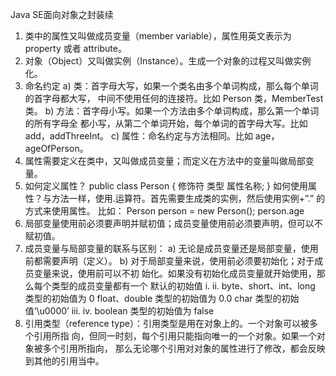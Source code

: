 Java SE面向对象之封装续
1. 类中的属性又叫做成员变量（member variable），属性用英文表示为 property 或者
   attribute。
2. 对象（Object）又叫做实例（Instance）。生成一个对象的过程又叫做实例化。
3. 命名约定
   a) 类：首字母大写，如果一个类名由多个单词构成，那么每个单词的首字母都大写，
   中间不使用任何的连接符。比如 Person 类，MemberTest 类。
   b) 方法：首字母小写。如果一个方法由多个单词构成，那么第一个单词的所有字母全
   都小写，从第二个单词开始，每个单词的首字母大写。比如 add，addThreeInt。
   c) 属性：命名约定与方法相同。比如 age，ageOfPerson。
4. 属性需要定义在类中，又叫做成员变量；而定义在方法中的变量叫做局部变量。
5. 如何定义属性？
   public class Person
   {
   修饰符 类型 属性名称;
   }
   如何使用属性？与方法一样，使用.运算符。首先需要生成类的实例，然后使用实例+”.”
   的方式来使用属性。
   比如：
   Person person = new Person();
   person.age
6. 局部变量使用前必须要声明并赋初值；成员变量使用前必须要声明，但可以不赋初值。
7. 成员变量与局部变量的联系与区别：
   a) 无论是成员变量还是局部变量，使用前都需要声明（定义）。
   b) 对于局部变量来说，使用前必须要初始化；对于成员变量来说，使用前可以不初
   始化。如果没有初始化成员变量就开始使用，那么每个类型的成员变量都有一个
   默认的初始值
   i.
   ii.
   byte、short、int、long 类型的初始值为 0
   float、double 类型的初始值为 0.0
   char 类型的初始值‘\u0000’
   iii.
   iv.
   boolean 类型的初始值为 false
8. 引用类型（reference type）：引用类型是用在对象上的。一个对象可以被多个引用所指
   向，但同一时刻，每个引用只能指向唯一的一个对象。如果一个对象被多个引用所指向，
   那么无论哪个引用对对象的属性进行了修改，都会反映到其他的引用当中。


